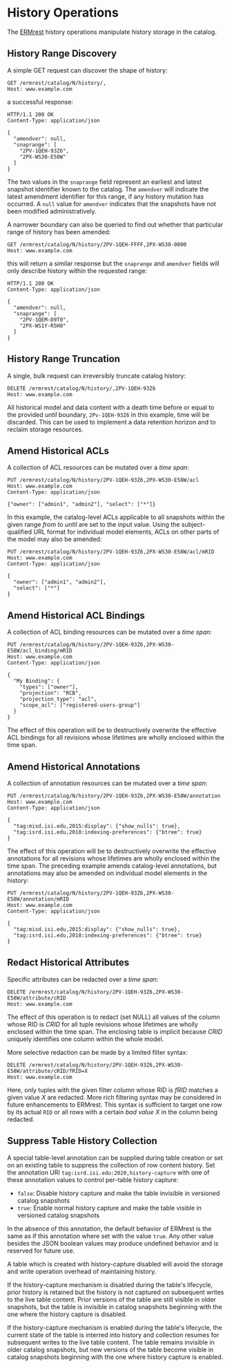 
# History Operations

The [ERMrest](http://github.com/informatics-isi-edu/ermrest) history operations manipulate history storage in the catalog.

## History Range Discovery

A simple GET request can discover the shape of history:

    GET /ermrest/catalog/N/history/,
    Host: www.example.com

a successful response:

    HTTP/1.1 200 OK
    Content-Type: application/json
    
    {
      "amendver": null,
      "snaprange": [
        "2PV-1QEH-93Z6", 
        "2PX-WS30-E58W"
      ]
    }

The two values in the `snaprange` field represent an earliest and
latest snapshot identifier known to the catalog. The `amendver` will
indicate the latest amendment identifier for this range, if any
history mutation has occurred. A `null` value for `amendver` indicates
that the snapshots have not been modified administratively.

A narrower boundary can also be queried to find out whether that particular
range of history has been amended:

    GET /ermrest/catalog/N/history/2PV-1QEH-FFFF,2PX-WS30-0000
    Host: www.example.com
	
this will return a similar response but the `snaprange` and `amendver` fields
will only describe history within the requested range:

    HTTP/1.1 200 OK
    Content-Type: application/json
    
    {
      "amendver": null, 
      "snaprange": [
        "2PV-1QEM-D9T0", 
        "2PX-WS1Y-R5H0"
      ]
    }

## History Range Truncation

A single, bulk request can irreversibly truncate catalog history:

    DELETE /ermrest/catalog/N/history/,2PV-1QEH-93Z6
    Host: www.example.com

All historical model and data content with a death time before or
equal to the provided _until_ boundary, `2Pv-1QEH-93Z6` in this
example, time will be discarded. This can be used to implement a data
retention horizon and to reclaim storage resources.

## Amend Historical ACLs

A collection of ACL resources can be mutated over a *time span*:

    PUT /ermrest/catalog/N/history/2PV-1QEH-93Z6,2PX-WS30-E58W/acl
    Host: www.example.com
    Content-Type: application/json
    
    {"owner": ["admin1", "admin2"], "select": ["*"]}

In this example, the catalog-level ACLs applicable to all snapshots
within the given range _from_ to _until_ are set to the input value.
Using the subject-qualified URL format for individual model elements,
ACLs on other parts of the model may also be amended:

    PUT /ermrest/catalog/N/history/2PV-1QEH-93Z6,2PX-WS30-E58W/acl/mRID
    Host: www.example.com
    Content-Type: application/json
    
    {
      "owner": ["admin1", "admin2"],
      "select": ["*"]
    }

## Amend Historical ACL Bindings

A collection of ACL binding resources can be mutated over a *time span*:

    PUT /ermrest/catalog/N/history/2PV-1QEH-93Z6,2PX-WS30-E58W/acl_binding/mRID
    Host: www.example.com
    Content-Type: application/json
    
    {
      "My Binding": {
        "types": ["owner"], 
        "projection": "RCB",
        "projection_type": "acl",
        "scope_acl": ["registered-users-group"]
      }
	}

The effect of this operation will be to destructively overwrite the
effective ACL bindings for all revisions whose lifetimes are wholly
enclosed within the time span.

## Amend Historical Annotations

A collection of annotation resources can be mutated over a *time span*:

    PUT /ermrest/catalog/N/history/2PV-1QEH-93Z6,2PX-WS30-E58W/annotation
    Host: www.example.com
    Content-Type: application/json
    
    {
      "tag:misd.isi.edu,2015:display": {"show_nulls": true},
      "tag:isrd.isi.edu,2018:indexing-preferences": {"btree": true}
    }

The effect of this operation will be to destructively overwrite the
effective annotations for all revisions whose lifetimes are wholly
enclosed within the time span. The preceding example amends catalog-level
annotations, but annotations may also be amended on individual model
elements in the history:

    PUT /ermrest/catalog/N/history/2PV-1QEH-93Z6,2PX-WS30-E58W/annotation/mRID
    Host: www.example.com
    Content-Type: application/json
    
    {
      "tag:misd.isi.edu,2015:display": {"show_nulls": true},
      "tag:isrd.isi.edu,2018:indexing-preferences": {"btree": true}
    }


## Redact Historical Attributes

Specific attributes can be redacted over a *time span*:

    DELETE /ermrest/catalog/N/history/2PV-1QEH-93Z6,2PX-WS30-E58W/attribute/cRID
    Host: www.example.com

The effect of this operation is to redact (set NULL) all values of the
column whose RID is _CRID_ for all tuple revisions whose lifetimes are
wholly enclosed within the time span. The enclosing table is implicit
because _CRID_ uniquely identifies one column within the whole model.

More selective redaction can be made by a limited filter syntax:

    DELETE /ermrest/catalog/N/history/2PV-1QEH-93Z6,2PX-WS30-E58W/attribute/cRID/fRID=X
    Host: www.example.com

Here, only tuples with the given filter column whose RID is _fRID_
matches a given value _X_ are redacted.  More rich filtering syntax
may be considered in future enhancements to ERMrest. This syntax is
sufficient to target one row by its actual `RID` or all rows with a
certain *bad value* _X_ in the column being redacted.

## Suppress Table History Collection

A special table-level annotation can be supplied during table creation
or set on an existing table to suppress the collection of row content
history. Set the annotation URI
`tag:isrd.isi.edu:2020,history-capture` with one of these annotation
values to control per-table history capture:

- `false`: Disable history capture and make the table invisible in versioned catalog snapshots
- `true`: Enable normal history capture and make the table visible in versioned catalog snapshots

In the absence of this annotation, the default behavior of ERMrest is
the same as if this annotation where set with the value `true`.  Any
other value besides the JSON boolean values may produce undefined
behavior and is reserved for future use.

A table which is created with history-capture disabled will avoid the
storage and write operation overhead of maintaining history.

If the history-capture mechanism is disabled during the table's
lifecycle, prior history is retained but the history is not captured
on subsequent writes to the live table content. Prior versions of the
table are still visible in older snapshots, but the table is invisible
in catalog snapshots beginning with the one where the history capture
is disabled.

If the history-capture mechanism is enabled during the table's
lifecycle, the current state of the table is interred into history and
collection resumes for subsequent writes to the live table
content. The table remains invisible in older catalog snapshots, but
new versions of the table become visible in catalog snapshots
beginning with the one where history capture is enabled.
